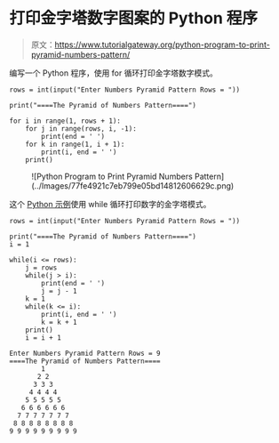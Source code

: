 # 打印金字塔数字图案的 Python 程序

> 原文：<https://www.tutorialgateway.org/python-program-to-print-pyramid-numbers-pattern/>

编写一个 Python 程序，使用 for 循环打印金字塔数字模式。

```
rows = int(input("Enter Numbers Pyramid Pattern Rows = "))

print("====The Pyramid of Numbers Pattern====")

for i in range(1, rows + 1):
    for j in range(rows, i, -1):
        print(end = ' ')
    for k in range(1, i + 1):
        print(i, end = ' ')
    print()
```

<figure class="wp-block-image size-large">![Python Program to Print Pyramid Numbers Pattern](../Images/77fe4921c7eb799e05bd14812606629c.png)</figure>

这个 [Python 示例](https://www.tutorialgateway.org/python-programming-examples/)使用 while 循环打印数字的金字塔模式。

```
rows = int(input("Enter Numbers Pyramid Pattern Rows = "))

print("====The Pyramid of Numbers Pattern====")
i = 1

while(i <= rows):
    j = rows
    while(j > i):
        print(end = ' ')
        j = j - 1
    k = 1
    while(k <= i):
        print(i, end = ' ')
        k = k + 1
    print()
    i = i + 1
```

```
Enter Numbers Pyramid Pattern Rows = 9
====The Pyramid of Numbers Pattern====
        1 
       2 2 
      3 3 3 
     4 4 4 4 
    5 5 5 5 5 
   6 6 6 6 6 6 
  7 7 7 7 7 7 7 
 8 8 8 8 8 8 8 8 
9 9 9 9 9 9 9 9 9 
```